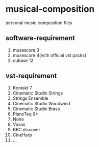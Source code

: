 # musical-composition

personal music composition files

## software-requirement

1. musescore 3
2. musescore 4(with official vst packs)
3. cubase 12

## vst-requirement
1. Kontakt 7
2. Cinematic Studio Strings
3. Strings Ensemble
4. Cinematic Studio Woodwind
5. Cinematic Studio Brass
6. PianoTeq 6+
7. Noire
8. Voxos
9. BBC discover
10. CineHarp
11. ...
